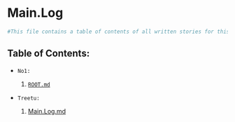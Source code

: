 # Main.Log

```powershell
#This file contains a table of contents of all written stories for this CyberPunk Red campaign.
```

## Table of Contents:
- `No1:`  
  1. [`ROOT.md`](No1\Root.md)  
  
- `Treetu:`  
  1. [Main.Log.md](reetu\Main.Log.md)
